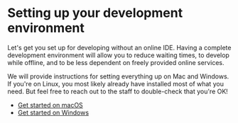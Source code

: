 # Setting up your development environment

Let's get you set up for developing without an online IDE. Having a complete development environment will allow you to reduce waiting times, to develop while offline, and to be less dependent on freely provided online services.

We will provide instructions for setting everything up on Mac and Windows. If you're on Linux, you most likely already have installed most of what you need. But feel free to reach out to the staff to double-check that you're OK!

- [Get started on macOS](/basics/workshop/mac)
- [Get started on Windows](/basics/workshop/windows)
